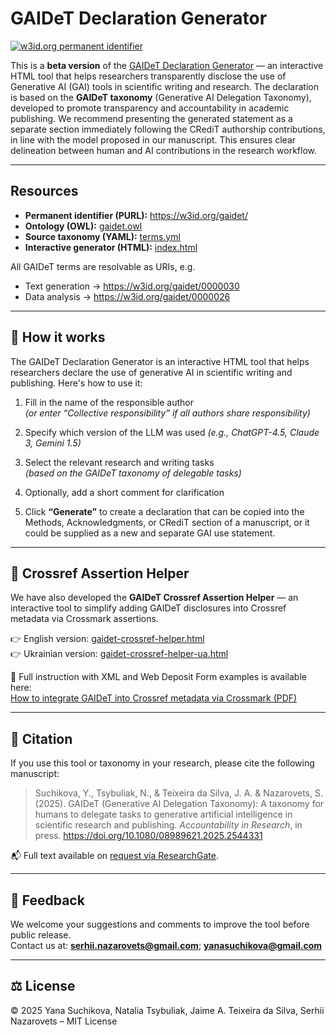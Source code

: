 # GAIDeT Declaration Generator

[![w3id.org permanent identifier](https://img.shields.io/badge/w3id.org-gaidet-blue)](https://w3id.org/gaidet/)

This is a **beta version** of the <a href="https://panbibliotekar.github.io/gaidet-declaration/">GAIDeT Declaration Generator</a> — an interactive HTML tool that helps researchers transparently disclose the use of Generative AI (GAI) tools in scientific writing and research.
The declaration is based on the **GAIDeT taxonomy** (Generative AI Delegation Taxonomy), developed to promote transparency and accountability in academic publishing. 
We recommend presenting the generated statement as a separate section immediately following the CRediT authorship contributions, in line with the model proposed in our manuscript. This ensures clear delineation between human and AI contributions in the research workflow.

---

## Resources

- **Permanent identifier (PURL):** https://w3id.org/gaidet/  
- **Ontology (OWL):** [gaidet.owl](https://w3id.org/gaidet/gaidet.owl)  
- **Source taxonomy (YAML):** [terms.yml](https://w3id.org/gaidet/terms.yml)  
- **Interactive generator (HTML):** [index.html](https://panbibliotekar.github.io/gaidet-declaration/)

All GAIDeT terms are resolvable as URIs, e.g.  
- Text generation → https://w3id.org/gaidet/0000030  
- Data analysis → https://w3id.org/gaidet/0000026  

---

## 🧪 How it works

The GAIDeT Declaration Generator is an interactive HTML tool that helps researchers declare the use of generative AI in scientific writing and publishing. Here's how to use it:

1. Fill in the name of the responsible author  
   *(or enter “Collective responsibility” if all authors share responsibility)*

2. Specify which version of the LLM was used
   *(e.g., ChatGPT-4.5, Claude 3, Gemini 1.5)*

3. Select the relevant research and writing tasks  
   *(based on the GAIDeT taxonomy of delegable tasks)*

4. Optionally, add a short comment for clarification

5. Click **“Generate”** to create a declaration that can be copied into the Methods, Acknowledgments, or CRediT section of a manuscript, or it could be supplied as a new and separate GAI use statement.

---

## 🔗 Crossref Assertion Helper

We have also developed the **GAIDeT Crossref Assertion Helper** — an interactive tool to simplify adding GAIDeT disclosures into Crossref metadata via Crossmark assertions.  

👉 English version: [gaidet-crossref-helper.html](https://panbibliotekar.github.io/gaidet-declaration/gaidet-crossref-helper.html)  
👉 Ukrainian version: [gaidet-crossref-helper-ua.html](https://panbibliotekar.github.io/gaidet-declaration/gaidet-crossref-helper-ua.html)  

📖 Full instruction with XML and Web Deposit Form examples is available here:  
[How to integrate GAIDeT into Crossref metadata via Crossmark (PDF)](https://doi.org/10.5281/zenodo.17093858)  

---

## 📄 Citation

If you use this tool or taxonomy in your research, please cite the following manuscript:

> Suchikova, Y., Tsybuliak, N., & Teixeira da Silva, J. A. & Nazarovets, S. (2025). GAIDeT (Generative AI Delegation Taxonomy): A taxonomy for humans to delegate tasks to generative artificial intelligence in scientific research and publishing. <i>Accountability in Research</i>, in press. <a href="https://doi.org/10.1080/08989621.2025.2544331">https://doi.org/10.1080/08989621.2025.2544331</a>

📬 Full text available on  <a href="https://www.researchgate.net/publication/394419819_GAIDeT_Generative_AI_Delegation_Taxonomy_A_taxonomy_for_humans_to_delegate_tasks_to_generative_artificial_intelligence_in_scientific_research_and_publishing">request via ResearchGate</a>.

---

## 📩 Feedback

We welcome your suggestions and comments to improve the tool before public release.  
Contact us at: **serhii.nazarovets@gmail.com**; **yanasuchikova@gmail.com**

---

## ⚖️ License

© 2025 Yana Suchikova, Natalia Tsybuliak, Jaime A. Teixeira da Silva, Serhii Nazarovets – MIT License
